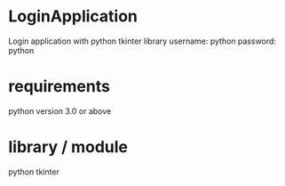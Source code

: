 # LoginApplication
Login application with python tkinter library
username: python
password: python

# requirements
python version 3.0 or above

# library / module
python tkinter
